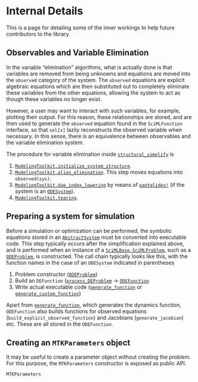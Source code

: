 # Internal Details

This is a page for detailing some of the inner workings to help future
contributors to the library.

## Observables and Variable Elimination

In the variable “elimination” algorithms, what is actually done is that variables
are removed from being unknowns and equations are moved into the `observed` category
of the system. The `observed` equations are explicit algebraic equations which
are then substituted out to completely eliminate these variables from the other
equations, allowing the system to act as though these variables no longer exist.

However, a user may want to interact with such variables, for example,
plotting their output. For this reason, these relationships are stored,
and are then used to generate the `observed` equation found in the
`SciMLFunction` interface, so that `sol[x]` lazily reconstructs the observed
variable when necessary. In this sense, there is an equivalence between
observables and the variable elimination system.

The procedure for variable elimination inside [`structural_simplify`](@ref) is

 1. [`ModelingToolkit.initialize_system_structure`](@ref).
 2. [`ModelingToolkit.alias_elimination`](@ref). This step moves equations into `observed(sys)`.
 3. [`ModelingToolkit.dae_index_lowering`](@ref) by means of [`pantelides!`](@ref) (if the system is an [`ODESystem`](@ref)).
 4. [`ModelingToolkit.tearing`](@ref).

## Preparing a system for simulation

Before a simulation or optimization can be performed, the symbolic equations stored in an [`AbstractSystem`](@ref) must be converted into executable code. This step typically occurs after the simplification explained above, and is performed when an instance of a [`SciMLBase.SciMLProblem`](@ref), such as a [`ODEProblem`](@ref), is constructed.
The call chain typically looks like this, with the function names in the case of an `ODESystem` indicated in parentheses

 1. Problem constructor ([`ODEProblem`](@ref))
 2. Build an `DEFunction` ([`process_DEProblem`](@ref) -> [`ODEFunction`](@ref)
 3. Write actual executable code ([`generate_function`](@ref) or [`generate_custom_function`](@ref))

Apart from [`generate_function`](@ref), which generates the dynamics function, `ODEFunction` also builds functions for observed equations (`build_explicit_observed_function`) and Jacobians (`generate_jacobian`) etc. These are all stored in the `ODEFunction`.

## Creating an `MTKParameters` object

It may be useful to create a parameter object without creating the problem. For this
purpose, the `MTKParameters` constructor is exposed as public API.

```@docs
MTKParameters
```
